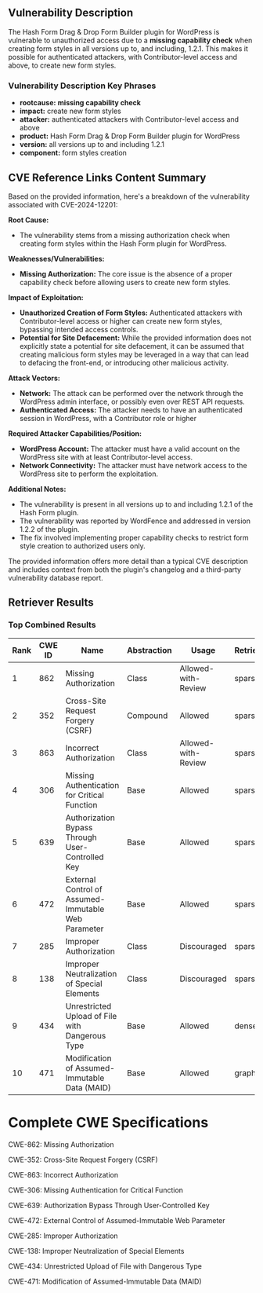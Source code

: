 ## Vulnerability Description
The Hash Form Drag & Drop Form Builder plugin for WordPress is vulnerable to unauthorized access due to a **missing capability check** when creating form styles in all versions up to, and including, 1.2.1. This makes it possible for authenticated attackers, with Contributor-level access and above, to create new form styles.

### Vulnerability Description Key Phrases
- **rootcause:** **missing capability check**
- **impact:** create new form styles
- **attacker:** authenticated attackers with Contributor-level access and above
- **product:** Hash Form Drag & Drop Form Builder plugin for WordPress
- **version:** all versions up to and including 1.2.1
- **component:** form styles creation

## CVE Reference Links Content Summary
Based on the provided information, here's a breakdown of the vulnerability associated with CVE-2024-12201:

**Root Cause:**

*   The vulnerability stems from a missing authorization check when creating form styles within the Hash Form plugin for WordPress.

**Weaknesses/Vulnerabilities:**

*   **Missing Authorization:** The core issue is the absence of a proper capability check before allowing users to create new form styles.

**Impact of Exploitation:**

*   **Unauthorized Creation of Form Styles:**  Authenticated attackers with Contributor-level access or higher can create new form styles, bypassing intended access controls.
*   **Potential for Site Defacement:** While the provided information does not explicitly state a potential for site defacement, it can be assumed that creating malicious form styles may be leveraged in a way that can lead to defacing the front-end, or introducing other malicious activity.

**Attack Vectors:**

*   **Network:** The attack can be performed over the network through the WordPress admin interface, or possibly even over REST API requests.
*   **Authenticated Access:** The attacker needs to have an authenticated session in WordPress, with a Contributor role or higher

**Required Attacker Capabilities/Position:**

*   **WordPress Account:** The attacker must have a valid account on the WordPress site with at least Contributor-level access.
*   **Network Connectivity:** The attacker must have network access to the WordPress site to perform the exploitation.

**Additional Notes:**

*   The vulnerability is present in all versions up to and including 1.2.1 of the Hash Form plugin.
*   The vulnerability was reported by WordFence and addressed in version 1.2.2 of the plugin.
*   The fix involved implementing proper capability checks to restrict form style creation to authorized users only.

The provided information offers more detail than a typical CVE description and includes context from both the plugin's changelog and a third-party vulnerability database report.

## Retriever Results

### Top Combined Results

| Rank | CWE ID | Name | Abstraction | Usage  | Retrievers | Individual Scores |
|------|--------|------|-------------|-------|------------|-------------------|
| 1 | 862 | Missing Authorization | Class | Allowed-with-Review | sparse | 0.380 |
| 2 | 352 | Cross-Site Request Forgery (CSRF) | Compound | Allowed | sparse | 0.372 |
| 3 | 863 | Incorrect Authorization | Class | Allowed-with-Review | sparse | 0.352 |
| 4 | 306 | Missing Authentication for Critical Function | Base | Allowed | sparse | 0.334 |
| 5 | 639 | Authorization Bypass Through User-Controlled Key | Base | Allowed | sparse | 0.318 |
| 6 | 472 | External Control of Assumed-Immutable Web Parameter | Base | Allowed | sparse | 0.314 |
| 7 | 285 | Improper Authorization | Class | Discouraged | sparse | 0.312 |
| 8 | 138 | Improper Neutralization of Special Elements | Class | Discouraged | sparse | 0.304 |
| 9 | 434 | Unrestricted Upload of File with Dangerous Type | Base | Allowed | dense | 0.437 |
| 10 | 471 | Modification of Assumed-Immutable Data (MAID) | Base | Allowed | graph | 0.003 |



# Complete CWE Specifications

CWE-862: Missing Authorization

CWE-352: Cross-Site Request Forgery (CSRF)

CWE-863: Incorrect Authorization

CWE-306: Missing Authentication for Critical Function

CWE-639: Authorization Bypass Through User-Controlled Key

CWE-472: External Control of Assumed-Immutable Web Parameter

CWE-285: Improper Authorization

CWE-138: Improper Neutralization of Special Elements

CWE-434: Unrestricted Upload of File with Dangerous Type

CWE-471: Modification of Assumed-Immutable Data (MAID)